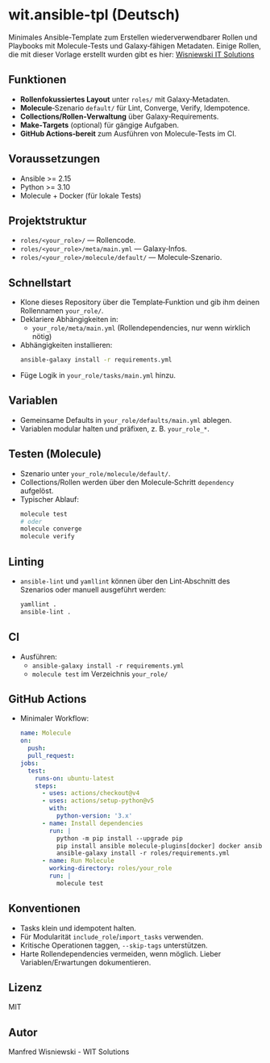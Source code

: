 # wit.ansible-tpl (Deutsch)

Minimales Ansible-Template zum Erstellen wiederverwendbarer Rollen und Playbooks mit Molecule-Tests und Galaxy‑fähigen Metadaten.
Einige Rollen, die mit dieser Vorlage erstellt wurden gibt es hier: [Wisniewski IT Solutions](https://github.com/ManfredWisniewski?tab=repositories)

## Funktionen
- **Rollenfokussiertes Layout** unter `roles/` mit Galaxy‑Metadaten.
- **Molecule**‑Szenario `default/` für Lint, Converge, Verify, Idempotence.
- **Collections/Rollen‑Verwaltung** über Galaxy‑Requirements.
- **Make‑Targets** (optional) für gängige Aufgaben.
- **GitHub Actions‑bereit** zum Ausführen von Molecule‑Tests im CI.

## Voraussetzungen
- Ansible >= 2.15
- Python >= 3.10
- Molecule + Docker (für lokale Tests)

## Projektstruktur
- `roles/<your_role>/` — Rollencode.
- `roles/<your_role>/meta/main.yml` — Galaxy‑Infos.
- `roles/<your_role>/molecule/default/` — Molecule‑Szenario.

## Schnellstart
- Klone dieses Repository über die Template‑Funktion und gib ihm deinen Rollennamen `your_role/`.
- Deklariere Abhängigkeiten in:
  - `your_role/meta/main.yml` (Rollendependencies, nur wenn wirklich nötig)
- Abhängigkeiten installieren:
  ```bash
  ansible-galaxy install -r requirements.yml
  ```
- Füge Logik in `your_role/tasks/main.yml` hinzu.

## Variablen
- Gemeinsame Defaults in `your_role/defaults/main.yml` ablegen.
- Variablen modular halten und präfixen, z. B. `your_role_*`.

## Testen (Molecule)
- Szenario unter `your_role/molecule/default/`.
- Collections/Rollen werden über den Molecule‑Schritt `dependency` aufgelöst.
- Typischer Ablauf:
  ```bash
  molecule test
  # oder
  molecule converge
  molecule verify
  ```

## Linting
- `ansible-lint` und `yamllint` können über den Lint‑Abschnitt des Szenarios oder manuell ausgeführt werden:
  ```bash
  yamllint .
  ansible-lint .
  ```

## CI
- Ausführen:
  - `ansible-galaxy install -r requirements.yml`
  - `molecule test` im Verzeichnis `your_role/`

## GitHub Actions
- Minimaler Workflow:
  ```yaml
  name: Molecule
  on:
    push:
    pull_request:
  jobs:
    test:
      runs-on: ubuntu-latest
      steps:
        - uses: actions/checkout@v4
        - uses: actions/setup-python@v5
          with:
            python-version: '3.x'
        - name: Install dependencies
          run: |
            python -m pip install --upgrade pip
            pip install ansible molecule-plugins[docker] docker ansible-lint yamllint
            ansible-galaxy install -r roles/requirements.yml
        - name: Run Molecule
          working-directory: roles/your_role
          run: |
            molecule test
  ```

## Konventionen
- Tasks klein und idempotent halten.
- Für Modularität `include_role`/`import_tasks` verwenden.
- Kritische Operationen taggen, `--skip-tags` unterstützen.
- Harte Rollendependencies vermeiden, wenn möglich. Lieber Variablen/Erwartungen dokumentieren.

## Lizenz
MIT

## Autor
Manfred Wisniewski - WIT Solutions
